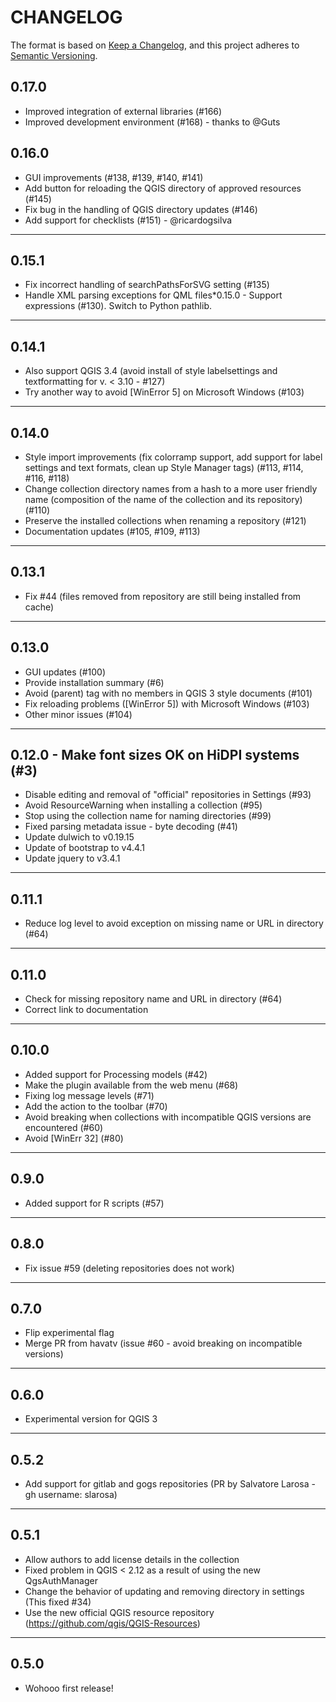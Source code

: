 # CHANGELOG

The format is based on [Keep a Changelog](https://keepachangelog.com/), and this project adheres to [Semantic Versioning](https://semver.org/).

## 0.17.0

- Improved integration of external libraries (#166)
- Improved development environment (#168) - thanks to @Guts

## 0.16.0

- GUI improvements (#138, #139, #140, #141)
- Add button for reloading the QGIS directory of approved resources (#145)
- Fix bug in the handling of QGIS directory updates (#146)
- Add support for checklists (#151) - @ricardogsilva

---

## 0.15.1

- Fix incorrect handling of searchPathsForSVG setting (#135)
- Handle XML parsing exceptions for QML files\*0.15.0 - Support expressions (#130). Switch to Python pathlib.

---

## 0.14.1

- Also support QGIS 3.4 (avoid install of style labelsettings and textformatting for v. < 3.10 - #127)
- Try another way to avoid [WinError 5] on Microsoft Windows (#103)

---

## 0.14.0

- Style import improvements (fix colorramp support, add support for label settings and text formats, clean up Style Manager tags) (#113, #114, #116, #118)
- Change collection directory names from a hash to a more user friendly name (composition of the name of the collection and its repository) (#110)
- Preserve the installed collections when renaming a repository (#121)
- Documentation updates (#105, #109, #113)

---

## 0.13.1

- Fix #44 (files removed from repository are still being installed from cache)

---

## 0.13.0

- GUI updates (#100)
- Provide installation summary (#6)
- Avoid (parent) tag with no members in QGIS 3 style documents (#101)
- Fix reloading problems ([WinError 5]) with Microsoft Windows (#103)
- Other minor issues (#104)

---

## 0.12.0 - Make font sizes OK on HiDPI systems (#3)

- Disable editing and removal of "official" repositories in Settings (#93)
- Avoid ResourceWarning when installing a collection (#95)
- Stop using the collection name for naming directories (#99)
- Fixed parsing metadata issue - byte decoding (#41)
- Update dulwich to v0.19.15
- Update of bootstrap to v4.4.1
- Update jquery to v3.4.1

---

## 0.11.1

- Reduce log level to avoid exception on missing name or URL in directory (#64)

---

## 0.11.0

- Check for missing repository name and URL in directory (#64)
- Correct link to documentation

---

## 0.10.0

- Added support for Processing models (#42)
- Make the plugin available from the web menu (#68)
- Fixing log message levels (#71)
- Add the action to the toolbar (#70)
- Avoid breaking when collections with incompatible QGIS versions are encountered (#60)
- Avoid [WinErr 32] (#80)

---

## 0.9.0

- Added support for R scripts (#57)

---

## 0.8.0

- Fix issue #59 (deleting repositories does not work)

---

## 0.7.0

- Flip experimental flag
- Merge PR from havatv (issue #60 - avoid breaking on incompatible versions)

---

## 0.6.0

- Experimental version for QGIS 3

---

## 0.5.2

- Add support for gitlab and gogs repositories (PR by Salvatore Larosa - gh username: slarosa)

---

## 0.5.1

- Allow authors to add license details in the collection
- Fixed problem in QGIS < 2.12 as a result of using the new QgsAuthManager
- Change the behavior of updating and removing directory in settings (This fixed #34)
- Use the new official QGIS resource repository (https://github.com/qgis/QGIS-Resources)

---

## 0.5.0

- Wohooo first release!
